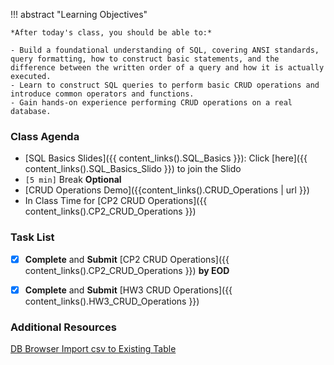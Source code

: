 !!! abstract "Learning Objectives"

    *After today's class, you should be able to:*
    
    - Build a foundational understanding of SQL, covering ANSI standards, query formatting, how to construct basic statements, and the difference between the written order of a query and how it is actually executed.
    - Learn to construct SQL queries to perform basic CRUD operations and introduce common operators and functions.
    - Gain hands-on experience performing CRUD operations on a real database.

### Class Agenda

- [SQL Basics Slides]({{ content_links().SQL_Basics }}): Click [here]({{ content_links().SQL_Basics_Slido }}) to join the Slido
- `[5 min]` Break **Optional**
- [CRUD Operations Demo]({{content_links().CRUD_Operations | url }})
- In Class Time for [CP2 CRUD Operations]({{ content_links().CP2_CRUD_Operations }})
  
### Task List

- [x] **Complete** and **Submit** [CP2 CRUD Operations]({{ content_links().CP2_CRUD_Operations }}) **by EOD**
- [x] **Complete** and **Submit** [HW3 CRUD Operations]({{ content_links().HW3_CRUD_Operations }})

 
### Additional Resources

[DB Browser Import csv to Existing Table](https://a-gentle-introduction-to-sql.readthedocs.io/en/latest/appendix/importing-data.html)


